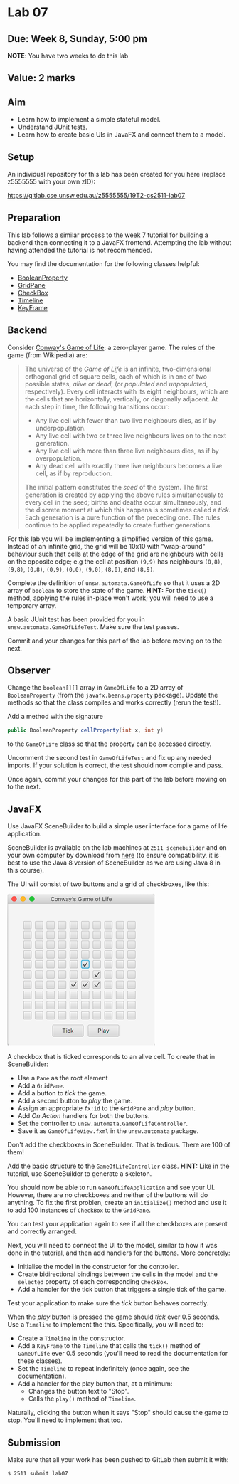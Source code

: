 # Lab 07

## Due: Week 8, Sunday, 5:00 pm

**NOTE**: You have two weeks to do this lab

## Value: 2 marks

## Aim

* Learn how to implement a simple stateful model.
* Understand JUnit tests.
* Learn how to create basic UIs in JavaFX and connect them to a model.

## Setup

An individual repository for this lab has been created for you here (replace z5555555 with your own zID):

https://gitlab.cse.unsw.edu.au/z5555555/19T2-cs2511-lab07

## Preparation

This lab follows a similar process to the week 7 tutorial for building a backend then connecting it to a JavaFX frontend. Attempting the lab without having attended the tutorial is not recommended.

You may find the documentation for the following classes helpful:

* [BooleanProperty](https://docs.oracle.com/javase/8/javafx/api/javafx/beans/property/BooleanProperty.html)
* [GridPane](https://docs.oracle.com/javase/8/javafx/api/javafx/scene/layout/GridPane.html)
* [CheckBox](https://docs.oracle.com/javase/8/javafx/api/javafx/scene/control/CheckBox.html)
* [Timeline](https://docs.oracle.com/javase/8/javafx/api/javafx/animation/Timeline.html)
* [KeyFrame](https://docs.oracle.com/javase/8/javafx/api/javafx/animation/KeyFrame.html)

## Backend

Consider [Conway's Game of Life](https://en.wikipedia.org/wiki/Conway%27s_Game_of_Life): a zero-player game. The rules of the game (from Wikipedia) are:

> The universe of the *Game of Life* is an infinite, two-dimensional orthogonal grid of square cells, each of which is in one of two possible states, *alive* or *dead*, (or *populated* and *unpopulated*, respectively). Every cell interacts with its eight neighbours, which are the cells that are horizontally, vertically, or diagonally adjacent. At each step in time, the following transitions occur:
>
> * Any live cell with fewer than two live neighbours dies, as if by underpopulation.
> * Any live cell with two or three live neighbours lives on to the next generation.
> * Any live cell with more than three live neighbours dies, as if by overpopulation.
> * Any dead cell with exactly three live neighbours becomes a live cell, as if by reproduction.
>
> The initial pattern constitutes the *seed* of the system. The first generation is created by applying the above rules simultaneously to every cell in the seed; births and deaths occur simultaneously, and the discrete moment at which this happens is sometimes called a *tick*. Each generation is a pure function of the preceding one. The rules continue to be applied repeatedly to create further generations.

For this lab you will be implementing a simplified version of this game. Instead of an infinite grid, the grid will be 10x10 with "wrap-around" behaviour such that cells at the edge of the grid are neighbours with cells on the opposite edge; e.g the cell at position `(9,9)` has neighbours `(8,8)`, `(9,8)`, `(0,8)`, `(0,9)`, `(0,0)`, `(9,0)`, `(8,0)`, and `(8,9)`.

Complete the definition of `unsw.automata.GameOfLife` so that it uses a 2D array of `boolean` to store the state of the game. **HINT:** For the `tick()` method, applying the rules in-place won't work; you will need to use a temporary array.

A basic JUnit test has been provided for you in `unsw.automata.GameOfLifeTest`. Make sure the test passes.

Commit and your changes for this part of the lab before moving on to the next.

## Observer

Change the `boolean[][]` array in `GameOfLife` to a 2D array of `BooleanProperty` (from the `javafx.beans.property` package). Update the methods so that the class compiles and works correctly (rerun the test!).

Add a method with the signature

```java
public BooleanProperty cellProperty(int x, int y)
```

to the `GameOfLife` class so that the property can be accessed directly.

Uncomment the second test in `GameOfLifeTest` and fix up any needed imports. If your solution is correct, the test should now compile and pass.

Once again, commit your changes for this part of the lab before moving on to the next.

## JavaFX

Use JavaFX SceneBuilder to build a simple user interface for a game of life application.

SceneBuilder is available on the lab machines at `2511 scenebuilder` and on your own computer by download from [here](https://gluonhq.com/products/scene-builder/#download) (to ensure compatibility, it is best to use the Java 8 version of SceneBuilder as we are using Java 8 in this course).

The UI will consist of two buttons and a grid of checkboxes, like this:

![sample UI](screenshot.png)

A checkbox that is ticked corresponds to an alive cell. To create that in SceneBuilder:

* Use a `Pane` as the root element
* Add a `GridPane`.
* Add a button to *tick* the game.
* Add a second button to *play* the game.
* Assign an appropriate `fx:id` to the `GridPane` and *play* button.
* Add *On Action* handlers for both the buttons.
* Set the controller to `unsw.automata.GameOfLifeController`.
* Save it as `GameOfLifeView.fxml` in the `unsw.automata` package.

Don't add the checkboxes in SceneBuilder. That is tedious. There are 100 of them!

Add the basic structure to the `GameOfLifeController` class. **HINT:** Like in the tutorial, use SceneBuilder to generate a skeleton.

You should now be able to run `GameOfLifeApplication` and see your UI. However, there are no checkboxes and neither of the buttons will do anything. To fix the first problen, create an `initialize()` method and use it to add 100 instances of `CheckBox` to the `GridPane`.

You can test your application again to see if all the checkboxes are present and correctly arranged.

Next, you will need to connect the UI to the model, similar to how it was done in the tutorial, and then add handlers for the buttons. More concretely:

* Initialise the model in the constructor for the controller.
* Create bidirectional bindings between the cells in the model and the `selected` property of each corresponding `CheckBox`.
* Add a handler for the tick button that triggers a single tick of the game.

Test your application to make sure the *tick* button behaves correctly.

When the *play* button is pressed the game should *tick* ever 0.5 seconds. Use a `Timeline` to implement the this. Specifically, you will need to:

* Create a `Timeline` in the constructor.
* Add a `KeyFrame` to the `Timeline` that calls the `tick()` method of `GameOfLife` ever 0.5 seconds (you'll need to read the documentation for these classes).
* Set the `Timeline` to repeat indefinitely (once again, see the documentation).
* Add a handler for the play button that, at a minimum:
  * Changes the button text to "Stop".
  * Calls the `play()` method of `Timeline`.

Naturally, clicking the button when it says "Stop" should cause the game to stop. You'll need to implement that too.

## Submission

Make sure that all your work has been pushed to GitLab then submit it with:

```bash
$ 2511 submit lab07
```
